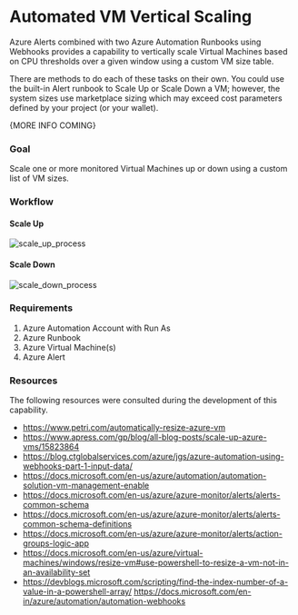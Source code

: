 # Automated VM Vertical Scaling
Azure Alerts combined with two Azure Automation Runbooks using Webhooks provides a capability to vertically scale Virtual Machines based on CPU thresholds over a given window using a custom VM size table.

There are methods to do each of these tasks on their own. You could use the built-in Alert runbook to Scale Up or Scale Down a VM; however, the system sizes use marketplace sizing which may exceed cost parameters defined by your project (or your wallet).

{MORE INFO COMING}

### Goal

Scale one or more monitored Virtual Machines up or down using a custom list of VM sizes.

### Workflow

#### Scale Up

![scale_up_process](https://user-images.githubusercontent.com/34814295/130251189-070dbe2e-de94-48d2-bc70-68ea6d2c0264.png)

#### Scale Down

![scale_down_process](https://user-images.githubusercontent.com/34814295/130251240-2c15cabe-514d-4356-abd0-042bbf657fbd.png)

### Requirements

1. Azure Automation Account with Run As
2. Azure Runbook
3. Azure Virtual Machine(s)
4. Azure Alert

### Resources

The following resources were consulted during the development of this capability.

- https://www.petri.com/automatically-resize-azure-vm 
- https://www.apress.com/gp/blog/all-blog-posts/scale-up-azure-vms/15823864
- https://blog.ctglobalservices.com/azure/jgs/azure-automation-using-webhooks-part-1-input-data/
- https://docs.microsoft.com/en-us/azure/automation/automation-solution-vm-management-enable 
- https://docs.microsoft.com/en-us/azure/azure-monitor/alerts/alerts-common-schema
- https://docs.microsoft.com/en-us/azure/azure-monitor/alerts/alerts-common-schema-definitions 
- https://docs.microsoft.com/en-us/azure/azure-monitor/alerts/action-groups-logic-app 
- https://docs.microsoft.com/en-us/azure/virtual-machines/windows/resize-vm#use-powershell-to-resize-a-vm-not-in-an-availability-set
- https://devblogs.microsoft.com/scripting/find-the-index-number-of-a-value-in-a-powershell-array/
  https://docs.microsoft.com/en-in/azure/automation/automation-webhooks
